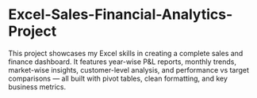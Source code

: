 # Excel-Sales-Financial-Analytics-Project
This project showcases my Excel skills in creating a complete sales and finance dashboard. It features year-wise P&amp;L reports, monthly trends, market-wise insights, customer-level analysis, and performance vs target comparisons — all built with pivot tables, clean formatting, and key business metrics.
